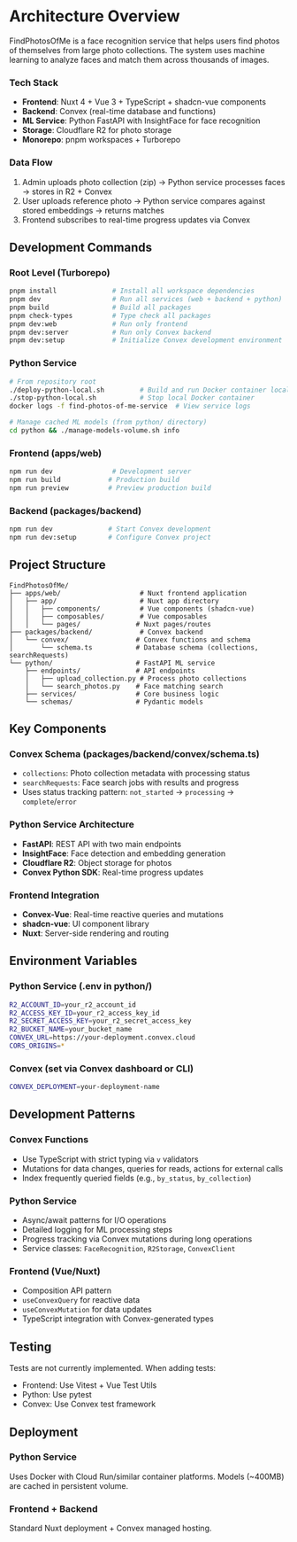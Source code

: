 # Architecture Overview

FindPhotosOfMe is a face recognition service that helps users find photos of themselves from large photo collections. The system uses machine learning to analyze faces and match them across thousands of images.

### Tech Stack

- **Frontend**: Nuxt 4 + Vue 3 + TypeScript + shadcn-vue components
- **Backend**: Convex (real-time database and functions)
- **ML Service**: Python FastAPI with InsightFace for face recognition
- **Storage**: Cloudflare R2 for photo storage
- **Monorepo**: pnpm workspaces + Turborepo

### Data Flow

1. Admin uploads photo collection (zip) → Python service processes faces → stores in R2 + Convex
2. User uploads reference photo → Python service compares against stored embeddings → returns matches
3. Frontend subscribes to real-time progress updates via Convex

## Development Commands

### Root Level (Turborepo)

```bash
pnpm install              # Install all workspace dependencies
pnpm dev                  # Run all services (web + backend + python)
pnpm build                # Build all packages
pnpm check-types          # Type check all packages
pnpm dev:web              # Run only frontend
pnpm dev:server           # Run only Convex backend
pnpm dev:setup            # Initialize Convex development environment
```

### Python Service

```bash
# From repository root
./deploy-python-local.sh         # Build and run Docker container locally
./stop-python-local.sh           # Stop local Docker container
docker logs -f find-photos-of-me-service  # View service logs

# Manage cached ML models (from python/ directory)
cd python && ./manage-models-volume.sh info
```

### Frontend (apps/web)

```bash
npm run dev               # Development server
npm run build            # Production build
npm run preview          # Preview production build
```

### Backend (packages/backend)

```bash
npm run dev              # Start Convex development
npm run dev:setup        # Configure Convex project
```

## Project Structure

```
FindPhotosOfMe/
├── apps/web/                    # Nuxt frontend application
│   ├── app/                     # Nuxt app directory
│   │   ├── components/          # Vue components (shadcn-vue)
│   │   ├── composables/         # Vue composables
│   │   └── pages/              # Nuxt pages/routes
├── packages/backend/            # Convex backend
│   └── convex/                 # Convex functions and schema
│       └── schema.ts           # Database schema (collections, searchRequests)
└── python/                     # FastAPI ML service
    ├── endpoints/              # API endpoints
    │   ├── upload_collection.py # Process photo collections
    │   └── search_photos.py    # Face matching search
    ├── services/               # Core business logic
    └── schemas/                # Pydantic models
```

## Key Components

### Convex Schema (packages/backend/convex/schema.ts)

- `collections`: Photo collection metadata with processing status
- `searchRequests`: Face search jobs with results and progress
- Uses status tracking pattern: `not_started` → `processing` → `complete`/`error`

### Python Service Architecture

- **FastAPI**: REST API with two main endpoints
- **InsightFace**: Face detection and embedding generation
- **Cloudflare R2**: Object storage for photos
- **Convex Python SDK**: Real-time progress updates

### Frontend Integration

- **Convex-Vue**: Real-time reactive queries and mutations
- **shadcn-vue**: UI component library
- **Nuxt**: Server-side rendering and routing

## Environment Variables

### Python Service (.env in python/)

```bash
R2_ACCOUNT_ID=your_r2_account_id
R2_ACCESS_KEY_ID=your_r2_access_key_id
R2_SECRET_ACCESS_KEY=your_r2_secret_access_key
R2_BUCKET_NAME=your_bucket_name
CONVEX_URL=https://your-deployment.convex.cloud
CORS_ORIGINS=*
```

### Convex (set via Convex dashboard or CLI)

```bash
CONVEX_DEPLOYMENT=your-deployment-name
```

## Development Patterns

### Convex Functions

- Use TypeScript with strict typing via `v` validators
- Mutations for data changes, queries for reads, actions for external calls
- Index frequently queried fields (e.g., `by_status`, `by_collection`)

### Python Service

- Async/await patterns for I/O operations
- Detailed logging for ML processing steps
- Progress tracking via Convex mutations during long operations
- Service classes: `FaceRecognition`, `R2Storage`, `ConvexClient`

### Frontend (Vue/Nuxt)

- Composition API pattern
- `useConvexQuery` for reactive data
- `useConvexMutation` for data updates
- TypeScript integration with Convex-generated types

## Testing

Tests are not currently implemented. When adding tests:

- Frontend: Use Vitest + Vue Test Utils
- Python: Use pytest
- Convex: Use Convex test framework

## Deployment

### Python Service

Uses Docker with Cloud Run/similar container platforms. Models (~400MB) are cached in persistent volume.

### Frontend + Backend

Standard Nuxt deployment + Convex managed hosting.
